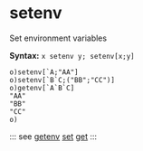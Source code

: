# setenv

Set environment variables

**Syntax:** ```x setenv y; setenv[x;y]```

```o
o)setenv[`A;"AA"]
o)setenv[`B`C;("BB";"CC")]
o)getenv[`A`B`C]
"AA"
"BB"
"CC"
o)
```

::: see
[getenv](/verbs/other/getenv.md)
[set](/verbs/file/set.md)
[get](/verbs/file/get.md)
:::
